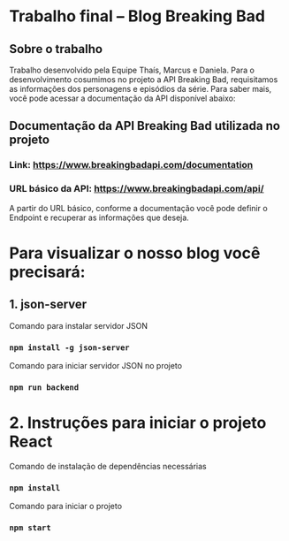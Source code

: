 # Trabalho final – Blog Breaking Bad
## Sobre o trabalho
Trabalho desenvolvido pela Equipe Thaís, Marcus e Daniela.
Para o desenvolvimento cosumimos no projeto a API Breaking Bad, requisitamos as informações dos personagens e episódios da série. Para saber mais, você pode acessar a documentação da API disponível abaixo:
## Documentação da  API Breaking Bad utilizada no projeto

### Link: https://www.breakingbadapi.com/documentation
### URL básico da API: https://www.breakingbadapi.com/api/

A partir do URL básico, conforme a documentação você pode definir o Endpoint e recuperar as informações que deseja.
# Para visualizar o nosso blog você precisará:
## 1. json-server
Comando para instalar servidor JSON 
### `npm install -g json-server`
Comando para iniciar servidor JSON no projeto
### `npm run backend`
# 2. Instruções para iniciar o projeto React
Comando de instalação de dependências necessárias
### `npm install`
Comando para iniciar o projeto
### `npm start`


